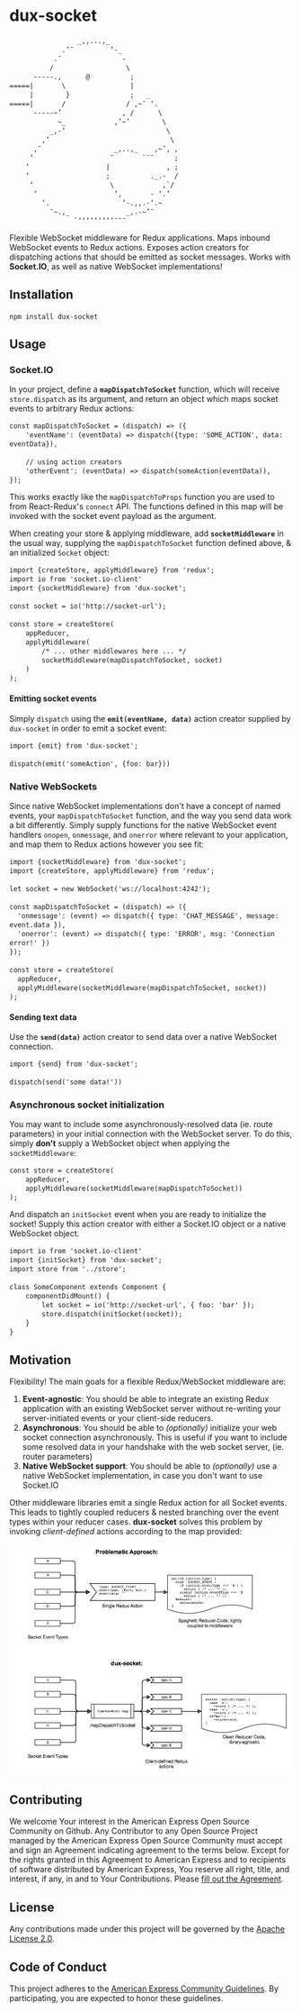 # dux-socket

```
                 _,,...,_
             .’¯         ’-_
           .¯               -
          /                  \
      -----.,      @          ;
=====|       \                |
     |        }               ;   _
=====|       /               / ,~¯ ‘.
      -----~’               , /      \
            ~_            ,’~’        \
          _,-‘                         \
        ,’                              \
      ,¯                  _,..,_    ,~’, ,
     ‘                   ¯       `¯¯     ;
    ‘                   |              , ;
    ‘                   ;          ._.-  /
     ‘                   \            ,`/
      ‘                   ‘,       - ‘.’
        ‘.                  ‘-.,,.-‘.~
          ¯~.,_              _,.-~’¯
                `’’’’’’’’’¯¯¯
```

Flexible WebSocket middleware for Redux applications. Maps inbound WebSocket events to Redux actions. Exposes action creators for dispatching actions that should be emitted as socket messages. Works with __Socket.IO__, as well as native WebSocket implementations!

## Installation
    npm install dux-socket

## Usage

### Socket.IO
In your project, define a __`mapDispatchToSocket`__ function, which will receive `store.dispatch` as its argument, and return an object which maps socket events to arbitrary Redux actions:
 
    const mapDispatchToSocket = (dispatch) => ({
        'eventName': (eventData) => dispatch({type: 'SOME_ACTION', data: eventData}),
        
        // using action creators
        'otherEvent': (eventData) => dispatch(someAction(eventData)),
    });

This works exactly like the `mapDispatchToProps` function you are used to from React-Redux's `connect` API. The functions defined in this map will be invoked with the socket event payload as the argument.

When creating your store & applying middleware, add __`socketMiddleware`__ in the usual way, supplying the `mapDispatchToSocket` function defined above, & an initialized `Socket` object:

    import {createStore, applyMiddleware} from 'redux';
    import io from 'socket.io-client'
    import {socketMiddleware} from 'dux-socket';
    
    const socket = io('http://socket-url');
    
    const store = createStore(
        appReducer,
        applyMiddleware(
            /* ... other middlewares here ... */
            socketMiddleware(mapDispatchToSocket, socket)
        )
    );

#### Emitting socket events
Simply `dispatch` using the __`emit(eventName, data)`__ action creator supplied by `dux-socket` in order to emit a socket event:

    import {emit} from 'dux-socket';
    
    dispatch(emit('someAction', {foo: bar}))

### Native WebSockets
Since native WebSocket implementations don't have a concept of named events, your `mapDispatchToSocket` function, and the way you send data work a bit differently. Simply supply functions for the native WebSocket event handlers `onopen`, `onmessage`, and `onerror` where relevant to your application, and map them to Redux actions however you see fit:

    import {socketMiddleware} from 'dux-socket';
    import {createStore, applyMiddleware} from 'redux';
    
    let socket = new WebSocket('ws://localhost:4242');
    
    const mapDispatchToSocket = (dispatch) => ({
      'onmessage': (event) => dispatch({ type: 'CHAT_MESSAGE', message: event.data }),
      'onerror': (event) => dispatch({ type: 'ERROR', msg: 'Connection error!' })
    });
    
    const store = createStore(
      appReducer,
      applyMiddleware(socketMiddleware(mapDispatchToSocket, socket))
    );

#### Sending text data
Use the __`send(data)`__ action creator to send data over a native WebSocket connection.

    import {send} from 'dux-socket';
    
    dispatch(send('some data!'))

### Asynchronous socket initialization
You may want to include some asynchronously-resolved data (ie. route parameters) in your initial connection with the WebSocket server. To do this, simply __don't__ supply a WebSocket object when applying the `socketMiddleware`:
    
    const store = createStore(
        appReducer,
        applyMiddleware(socketMiddleware(mapDispatchToSocket))
    );

And dispatch an `initSocket` event when you are ready to initialize the socket! Supply this action creator with either a Socket.IO object or a native WebSocket object.

    import io from 'socket.io-client'
    import {initSocket} from 'dux-socket';
    import store from '../store';
    
    class SomeComponent extends Component {
        componentDidMount() {
            let socket = io('http://socket-url', { foo: 'bar' });
            store.dispatch(initSocket(socket));
        }
    }

## Motivation
Flexibility! The main goals for a flexible Redux/WebSocket middleware are:

1. __Event-agnostic__: You should be able to integrate an existing Redux application with an existing WebSocket server without re-writing your server-initiated events or your client-side reducers.
2. __Asynchronous__: You should be able to _(optionally)_ initialize your web socket connection asynchronously. This is useful if you want to include some resolved data in your handshake with the web socket server, (ie. router parameters)
3. __Native WebSocket support__: You should be able to _(optionally)_ use a native WebSocket implementation, in case you don't want to use Socket.IO

Other middleware libraries emit a single Redux action for all Socket events. This leads to tightly coupled reducers & nested branching over the event types within your reducer cases. __dux-socket__ solves this problem by invoking  _client-defined_ actions according to the map provided:

![Redux Architecture Approaches](./redux-architecture-diagram.png)

## Contributing
  
We welcome Your interest in the American Express Open Source Community on Github.
Any Contributor to any Open Source Project managed by the American Express Open Source
Community must accept and sign an Agreement indicating agreement to the terms below.
Except for the rights granted in this Agreement to American Express and to recipients of
software distributed by American Express, You reserve all right, title, and interest, if any, in and
to Your Contributions. Please
[fill out the Agreement](https://cla-assistant.io/americanexpress/dux-socket).

## License
Any contributions made under this project will be governed by the [Apache License
2.0](https://github.com/americanexpress/dux-socket/blob/master/LICENSE.txt).

## Code of Conduct
This project adheres to the [American Express Community Guidelines](https://github.com/americanexpress/dux-socket/wiki/Code-of-Conduct).
By participating, you are expected to honor these guidelines.
